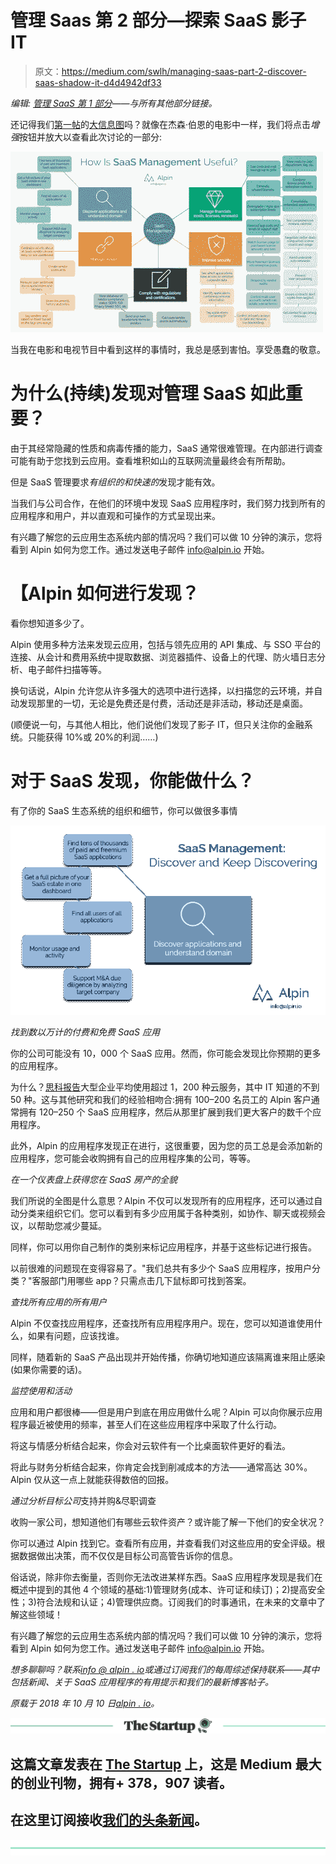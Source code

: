 # 管理 Saas 第 2 部分—探索 SaaS 影子 IT

> 原文：<https://medium.com/swlh/managing-saas-part-2-discover-saas-shadow-it-d4d4942df33>

*编辑:* [*管理 SaaS 第 1 部分*](https://alpin.io/blog/saas-management-use-cases/)*——与所有其他部分链接。*

还记得我们[第一帖](https://alpin.io/blog/saas-management-use-cases/)的[大信息图](https://alpin.io/wp-content/uploads/2018/10/Alpin-benefits-overview-summary-details.png)吗？就像在杰森·伯恩的电影中一样，我们将点击*增强*按钮并放大以查看此次讨论的一部分:

![](img/b60cf12564043e9a960b3e28b3953c25.png)

当我在电影和电视节目中看到这样的事情时，我总是感到害怕。享受愚蠢的敬意。

# **为什么(持续)发现对管理 SaaS 如此重要？**

由于其经常隐藏的性质和病毒传播的能力，SaaS 通常很难管理。在内部进行调查可能有助于您找到云应用。查看堆积如山的互联网流量最终会有所帮助。

但是 SaaS 管理要求*有组织的和快速的*发现才能有效。

当我们与公司合作，在他们的环境中发现 SaaS 应用程序时，我们努力找到所有的应用程序和用户，并以直观和可操作的方式呈现出来。

有兴趣了解您的云应用生态系统内部的情况吗？我们可以做 10 分钟的演示，您将看到 Alpin 如何为您工作。通过发送电子邮件 [info@alpin.io](mailto:info@alpin.io) 开始。

# 【Alpin 如何进行发现？

看你想知道多少了。

Alpin 使用多种方法来发现云应用，包括与领先应用的 API 集成、与 SSO 平台的连接、从会计和费用系统中提取数据、浏览器插件、设备上的代理、防火墙日志分析、电子邮件扫描等等。

换句话说，Alpin 允许您从许多强大的选项中进行选择，以扫描您的云环境，并自动发现那里的一切，无论是免费还是付费，活动还是非活动，移动还是桌面。

(顺便说一句，与其他人相比，他们说他们发现了影子 IT，但只关注你的金融系统。只能获得 10%或 20%的利润……)

# 对于 SaaS 发现，你能做什么？

有了你的 SaaS 生态系统的组织和细节，你可以做很多事情

![](img/ededb2bba75feeffa78c6ede3081574d.png)

*找到数以万计的付费和免费 SaaS 应用*

你的公司可能没有 10，000 个 SaaS 应用。然而，你可能会发现比你预期的更多的应用程序。

为什么？[思科报告](https://blogs.cisco.com/cloud/gartner-report-says-shadow-it-will-result-in-13-of-security-breaches%27)大型企业平均使用超过 1，200 种云服务，其中 IT 知道的不到 50 种。这与其他研究和我们的经验相吻合:拥有 100–200 名员工的 Alpin 客户通常拥有 120–250 个 SaaS 应用程序，然后从那里扩展到我们更大客户的数千个应用程序。

此外，Alpin 的应用程序发现正在进行，这很重要，因为您的员工总是会添加新的应用程序，您可能会收购拥有自己的应用程序集的公司，等等。

*在一个仪表盘上获得您在 SaaS 房产的全貌*

我们所说的全图是什么意思？Alpin 不仅可以发现所有的应用程序，还可以通过自动分类来组织它们。您可以看到有多少应用属于各种类别，如协作、聊天或视频会议，以帮助您减少蔓延。

同样，你可以用你自己制作的类别来标记应用程序，并基于这些标记进行报告。

以前很难的问题现在变得容易了。"我们总共有多少个 SaaS 应用程序，按用户分类？"客服部门用哪些 app？只需点击几下鼠标即可找到答案。

*查找所有应用的所有用户*

Alpin 不仅查找应用程序，还查找所有应用程序用户。现在，您可以知道谁使用什么，如果有问题，应该找谁。

同样，随着新的 SaaS 产品出现并开始传播，你确切地知道应该隔离谁来阻止感染(如果你需要的话)。

*监控使用和活动*

应用和用户都很棒——但是用户到底在用应用做什么呢？Alpin 可以向你展示应用程序最近被使用的频率，甚至人们在这些应用程序中采取了什么行动。

将这与情感分析结合起来，你会对云软件有一个比桌面软件更好的看法。

将此与财务分析结合起来，你肯定会找到削减成本的方法——通常高达 30%。Alpin 仅从这一点上就能获得数倍的回报。

*通过分析目标公司*支持并购&尽职调查

收购一家公司，想知道他们有哪些云软件资产？或许能了解一下他们的安全状况？

你可以通过 Alpin 找到它。查看所有应用，并查看我们对这些应用的安全评级。根据数据做出决策，而不仅仅是目标公司高管告诉你的信息。

俗话说，除非你去衡量，否则你无法改进某样东西。SaaS 应用程序发现是我们在概述中提到的其他 4 个领域的基础:1)管理财务(成本、许可证和续订)；2)提高安全性；3)符合法规和认证；4)管理供应商。订阅我们的时事通讯，在未来的文章中了解这些领域！

有兴趣了解您的云应用生态系统内部的情况吗？我们可以做 10 分钟的演示，您将看到 Alpin 如何为您工作。通过发送电子邮件 [info@alpin.io](mailto:info@alpin.io) 开始。

*想多聊聊吗？联系*[*info @ alpin . io*](mailto:info@alpin.io)*或通过订阅我们的每周综述保持联系——其中包括新闻、关于 SaaS 应用程序的有用提示和我们的最新博客帖子。*

*原载于 2018 年 10 月 10 日*[*alpin . io*](https://alpin.io/blog/saas-shadow-it/)*。*

[![](img/308a8d84fb9b2fab43d66c117fcc4bb4.png)](https://medium.com/swlh)

## 这篇文章发表在 [The Startup](https://medium.com/swlh) 上，这是 Medium 最大的创业刊物，拥有+ 378，907 读者。

## 在这里订阅接收[我们的头条新闻](http://growthsupply.com/the-startup-newsletter/)。

[![](img/b0164736ea17a63403e660de5dedf91a.png)](https://medium.com/swlh)